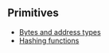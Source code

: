 ## Primitives

- [Bytes and address types](bytes_and_address_types.md)
- [Hashing functions](hashing_functions.md)